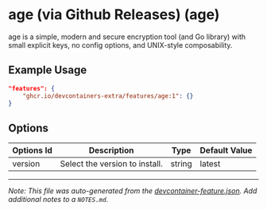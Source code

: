 
# age (via Github Releases) (age)

age is a simple, modern and secure encryption tool (and Go library) with small explicit keys, no config options, and UNIX-style composability.

## Example Usage

```json
"features": {
    "ghcr.io/devcontainers-extra/features/age:1": {}
}
```

## Options

| Options Id | Description | Type | Default Value |
|-----|-----|-----|-----|
| version | Select the version to install. | string | latest |



---

_Note: This file was auto-generated from the [devcontainer-feature.json](devcontainer-feature.json).  Add additional notes to a `NOTES.md`._
